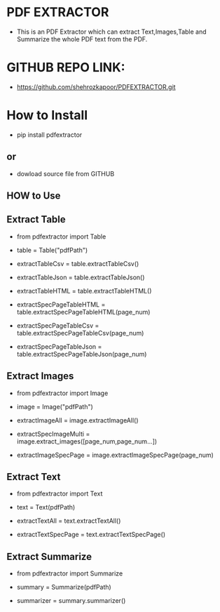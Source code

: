 





# PDF EXTRACTOR

- This is an PDF Extractor which can extract Text,Images,Table and Summarize the whole PDF text from the PDF. 

# GITHUB REPO LINK:
- https://github.com/shehrozkapoor/PDFEXTRACTOR.git



# How to Install

- pip install pdfextractor
## or 
- dowload source file from GITHUB


## HOW to Use

## Extract Table 

- from pdfextractor import Table

- table = Table("pdfPath")

- extractTableCsv = table.extractTableCsv()

- extractTableJson = table.extractTableJson()

- extractTableHTML = table.extractTableHTML()

- extractSpecPageTableHTML = table.extractSpecPageTableHTML(page_num)


- extractSpecPageTableCsv = table.extractSpecPageTableCsv(page_num)

- extractSpecPageTableJson = table.extractSpecPageTableJson(page_num)

## Extract Images 
- from pdfextractor import Image

- image = Image("pdfPath")

- extractImageAll = image.extractImageAll()

- extractSpecImageMulti = image.extract_images([page_num,page_num...])

- extractImageSpecPage = image.extractImageSpecPage(page_num)



## Extract Text 
- from pdfextractor import Text

- text = Text(pdfPath)

- extractTextAll = text.extractTextAll()

- extractTextSpecPage = text.extractTextSpecPage()


## Extract Summarize 
- from pdfextractor import Summarize

- summary = Summarize(pdfPath)

- summarizer = summary.summarizer()
